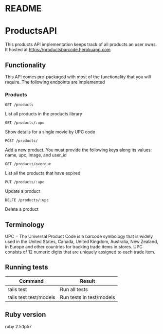 # README

# ProductsAPI
This products API implementation keeps track of all products an user owns.
It hosted at https://productsbarcode.herokuapp.com

## Functionality
This API comes pre-packaged with most of the functionality that you will require. The following endpoints are implemented

### Products

```
GET /products
```
List all products in the products library


```
GET /products/:upc
```
Show details for a single movie by UPC code


```
POST /products/
```
Add a new product.
You must provide the following keys along its values: name, upc, image, and user_id


```
GET /products/overdue
```
List all the products that have expired


```
PUT /products/:upc
```
Update a product


```
DELTE /products/:upc
```
Delete a product


## Terminology

UPC = The Universal Product Code is a barcode symbology that is widely used in the United States, Canada, United Kingdom, Australia, New Zealand, in Europe and other countries for tracking trade items in stores. UPC consists of 12 numeric digits that are uniquely assigned to each trade item.

## Running tests
| Command                    | Result                                              |
| -------------------------- | --------------------------------------------------- |
| rails test                 | Run all tests                                       |
| rails test test/models     | Run tests in test/models                            |

## Ruby version

ruby 2.5.1p57
